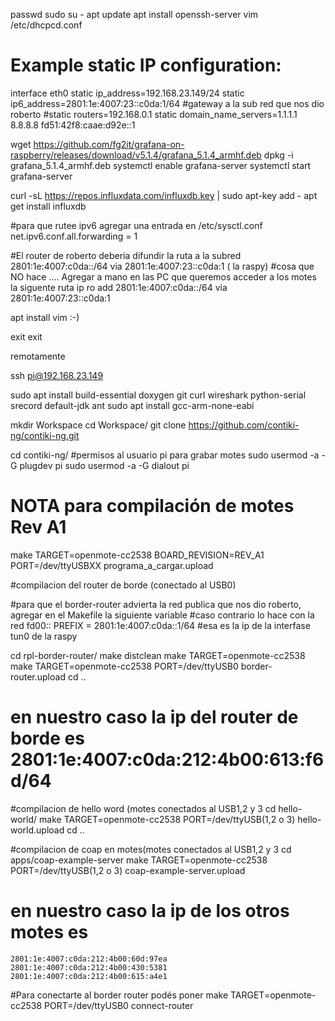 passwd
sudo su -
apt update
apt install openssh-server
vim /etc/dhcpcd.conf

 # Example static IP configuration:
 interface eth0
 static ip_address=192.168.23.149/24
 static ip6_address=2801:1e:4007:23::c0da:1/64 #gateway a la sub red que nos dio roberto
 #static routers=192.168.0.1
 static domain_name_servers=1.1.1.1 8.8.8.8 fd51:42f8:caae:d92e::1


  wget https://github.com/fg2it/grafana-on-raspberry/releases/download/v5.1.4/grafana_5.1.4_armhf.deb
  dpkg -i grafana_5.1.4_armhf.deb
  systemctl enable grafana-server
  systemctl start grafana-server

  curl -sL https://repos.influxdata.com/influxdb.key | sudo apt-key add -
  apt get install influxdb

  #para que rutee ipv6 agregar una entrada en /etc/sysctl.conf
	net.ipv6.conf.all.forwarding = 1

  #El router de roberto deberia difundir la ruta a la subred 2801:1e:4007:c0da::/64 via  2801:1e:4007:23::c0da:1 ( la raspy) 
  #cosa que NO hace .... Agregar a mano en las PC que queremos acceder a los motes la siguente ruta 
  ip ro add 2801:1e:4007:c0da::/64 via 2801:1e:4007:23::c0da:1


  apt install vim :-)

exit
exit

remotamente

ssh pi@192.168.23.149

sudo apt install build-essential doxygen git curl wireshark python-serial srecord default-jdk ant
sudo apt install gcc-arm-none-eabi

mkdir Workspace
cd Workspace/
git clone https://github.com/contiki-ng/contiki-ng.git


cd contiki-ng/
#permisos al usuario pi para grabar motes
sudo usermod -a -G plugdev pi
sudo usermod -a -G dialout pi

# NOTA para compilación de motes Rev A1 
make TARGET=openmote-cc2538  BOARD_REVISION=REV_A1 PORT=/dev/ttyUSBXX programa_a_cargar.upload

#compilacion del router de borde (conectado al USB0)

#para que el border-router advierta la red publica que nos dio roberto, agregar en el Makefile la siguiente variable
#caso contrario lo hace con la red fd00:: 
  PREFIX = 2801:1e:4007:c0da::1/64 #esa es la ip de la interfase tun0 de la raspy

cd rpl-border-router/
make distclean
make TARGET=openmote-cc2538 
make TARGET=openmote-cc2538 PORT=/dev/ttyUSB0 border-router.upload
cd ..
# en nuestro caso la ip del router de borde es 2801:1e:4007:c0da:212:4b00:613:f6d/64

#compilacion de hello word (motes conectados al USB1,2 y 3
cd hello-world/
make TARGET=openmote-cc2538 PORT=/dev/ttyUSB(1,2 o 3) hello-world.upload
cd ..

#compilacion de coap en motes(motes conectados al USB1,2 y 3
cd apps/coap-example-server 
make TARGET=openmote-cc2538 PORT=/dev/ttyUSB(1,2 o 3) coap-example-server.upload


# en nuestro caso la ip de los otros motes es
	2801:1e:4007:c0da:212:4b00:60d:97ea
	2801:1e:4007:c0da:212:4b00:430:5381
	2801:1e:4007:c0da:212:4b00:615:a4e1


#Para conectarte al border router podés poner
make TARGET=openmote-cc2538 PORT=/dev/ttyUSB0 connect-router

